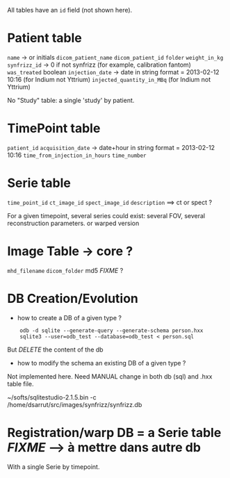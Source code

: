 

All tables have an `id` field (not shown here).


Patient table
==============
`name` -> or initials
`dicom_patient_name`
`dicom_patient_id`
`folder`
`weight_in_kg`
`synfrizz_id` -> 0 if not synfrizz (for example, calibration fantom)
`was_treated` boolean
`injection_date` -> date in string format = 2013-02-12 10:16 (for Indium not Yttrium)
`injected_quantity_in_MBq` (for Indium not Yttrium)

No "Study" table: a single 'study' by patient.


TimePoint table
===========
`patient_id`
`acquisition_date` -> date+hour in string format = 2013-02-12 10:16
`time_from_injection_in_hours`
`time_number`

Serie table
===========
`time_point_id`
`ct_image_id`
`spect_image_id`
`description` ==> ct or spect ?

For a given timepoint, several series could exist: several FOV, several reconstruction parameters. or warped version

Image Table -> core ?
===========
`mhd_filename`
`dicom_folder`
md5 *FIXME* ?


DB Creation/Evolution
=====================

- how to create a DB of a given type ?
```
    odb -d sqlite --generate-query --generate-schema person.hxx
    sqlite3 --user=odb_test --database=odb_test < person.sql
```
But *DELETE* the content of the db

- how to modify the schema an existing DB of a given type ?

Not
  implemented here. Need MANUAL change in both db (sql) and .hxx table file.


 ~/softs/sqlitestudio-2.1.5.bin -c /home/dsarrut/src/images/synfrizz/synfrizz.db


Registration/warp DB = a Serie table *FIXME* --> à mettre dans autre db
====================================

With a single Serie by timepoint.
